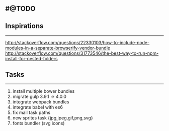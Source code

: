#@TODO
------------------

## Inspirations
------------------
http://stackoverflow.com/questions/22330103/how-to-include-node-modules-in-a-separate-browserify-vendor-bundle
http://stackoverflow.com/questions/31773546/the-best-way-to-run-npm-install-for-nested-folders


## Tasks
------------------
1. install multiple bower bundles
2. migrate gulp 3.9.1 => 4.0.0
3. integrate webpack bundles 
4. integrate babel with es6
5. fix mail task paths
6. new sprites task {jpg,jpeg,gif,png,svg}
7. fonts bundler (svg icons)

